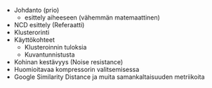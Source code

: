 - Johdanto (prio)
  - esittely aiheeseen (vähemmän matemaattinen)
- NCD esittely (Referaatti)
- Klusterorinti
- Käyttökohteet
  - Klusteroinnin tuloksia
  - Kuvantunnistusta
- Kohinan kestävyys (Noise resistance)
- Huomioitavaa kompressorin valitsemisessa
- Google Similarity Distance ja muita samankaltaisuuden metriikoita
